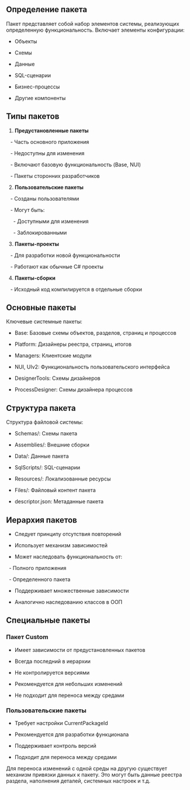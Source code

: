 ## Определение пакета

Пакет представляет собой набор элементов системы, реализующих определенную функциональность. Включает элементы конфигурации:

- Объекты

- Схемы

- Данные

- SQL-сценарии

- Бизнес-процессы

- Другие компоненты

## Типы пакетов

1. **Предустановленные пакеты**

   - Часть основного приложения

   - Недоступны для изменения

   - Включают базовую функциональность (Base, NUI)

   - Пакеты сторонних разработчиков

2. **Пользовательские пакеты**

   - Созданы пользователями

   - Могут быть:

     - Доступными для изменения

     - Заблокированными

3. **Пакеты-проекты**

   - Для разработки новой функциональности

   - Работают как обычные C# проекты

4. **Пакеты-сборки**

   - Исходный код компилируется в отдельные сборки

## Основные пакеты

Ключевые системные пакеты:

- Base: Базовые схемы объектов, разделов, страниц и процессов

- Platform: Дизайнеры реестра, страниц, итогов

- Managers: Клиентские модули

- NUI, UIv2: Функциональность пользовательского интерфейса

- DesignerTools: Схемы дизайнеров

- ProcessDesigner: Схемы дизайнера процессов

## Структура пакета

Структура файловой системы:

- Schemas/: Схемы пакета

- Assemblies/: Внешние сборки

- Data/: Данные пакета

- SqlScripts/: SQL-сценарии

- Resources/: Локализованные ресурсы

- Files/: Файловый контент пакета

- descriptor.json: Метаданные пакета

## Иерархия пакетов

- Следует принципу отсутствия повторений

- Использует механизм зависимостей

- Может наследовать функциональность от:

  - Полного приложения

  - Определенного пакета

- Поддерживает множественные зависимости

- Аналогично наследованию классов в ООП

## Специальные пакеты

### Пакет Custom

- Имеет зависимости от предустановленных пакетов

- Всегда последний в иерархии

- Не контролируется версиями

- Рекомендуется для небольших изменений

- Не подходит для переноса между средами

### Пользовательские пакеты

- Требует настройки CurrentPackageId

- Рекомендуется для разработки функционала

- Поддерживает контроль версий

- Подходит для переноса между средами

Для переноса изменений с одной среды на другую существует механизм привязки данных к пакету. Это могут быть данные реестра раздела, наполнения деталей, системных настроек и т.д.